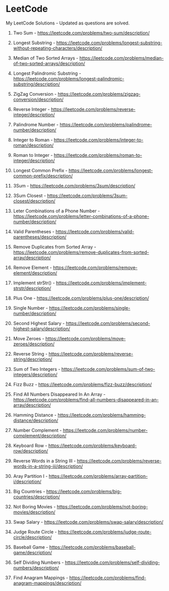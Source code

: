 # LeetCode
My LeetCode Solutions - Updated as questions are solved.

1. Two Sum - https://leetcode.com/problems/two-sum/description/

3. Longest Substring - https://leetcode.com/problems/longest-substring-without-repeating-characters/description/

4. Median of Two Sorted Arrays - https://leetcode.com/problems/median-of-two-sorted-arrays/description/

5. Longest Palindromic Substring - https://leetcode.com/problems/longest-palindromic-substring/description/

6. ZigZag Conversion - https://leetcode.com/problems/zigzag-conversion/description/

7. Reverse Integer - https://leetcode.com/problems/reverse-integer/description/

9. Palindrome Number - https://leetcode.com/problems/palindrome-number/description/

12. Integer to Roman - https://leetcode.com/problems/integer-to-roman/description/

13. Roman to Integer - https://leetcode.com/problems/roman-to-integer/description/

14. Longest Common Prefix - https://leetcode.com/problems/longest-common-prefix/description/

15. 3Sum - https://leetcode.com/problems/3sum/description/

16. 3Sum Closest - https://leetcode.com/problems/3sum-closest/description/

17. Leter Combinations of a Phone Number - https://leetcode.com/problems/letter-combinations-of-a-phone-number/description/

20. Valid Parentheses - https://leetcode.com/problems/valid-parentheses/description/

26. Remove Duplicates from Sorted Array - https://leetcode.com/problems/remove-duplicates-from-sorted-array/description/

27. Remove Element - https://leetcode.com/problems/remove-element/description/

28. Implement strStr() - https://leetcode.com/problems/implement-strstr/description/

66. Plus One - https://leetcode.com/problems/plus-one/description/

136. Single Number - https://leetcode.com/problems/single-number/description/

176. Second Highest Salary - https://leetcode.com/problems/second-highest-salary/description/

283. Move Zeroes - https://leetcode.com/problems/move-zeroes/description/

344. Reverse String - https://leetcode.com/problems/reverse-string/description/

371. Sum of Two Integers - https://leetcode.com/problems/sum-of-two-integers/description/

412. Fizz Buzz - https://leetcode.com/problems/fizz-buzz/description/

448. Find All Numbers Disappeared In An Array - https://leetcode.com/problems/find-all-numbers-disappeared-in-an-array/description/

461. Hamming Distance - https://leetcode.com/problems/hamming-distance/description/

476. Number Complement - https://leetcode.com/problems/number-complement/description/

500. Keyboard Row - https://leetcode.com/problems/keyboard-row/description/

557. Reverse Words in a String III - https://leetcode.com/problems/reverse-words-in-a-string-iii/description/

561. Aray Partition I - https://leetcode.com/problems/array-partition-i/description/

595. Big Countries - https://leetcode.com/problems/big-countries/description/

620. Not Boring Movies - https://leetcode.com/problems/not-boring-movies/description/

627. Swap Salary - https://leetcode.com/problems/swap-salary/description/

657. Judge Route Circle - https://leetcode.com/problems/judge-route-circle/description/

682. Baseball Game - https://leetcode.com/problems/baseball-game/description/

728. Self Dividing Numbers - https://leetcode.com/problems/self-dividing-numbers/description/

760. Find Anagram Mappings - https://leetcode.com/problems/find-anagram-mappings/description/
